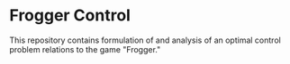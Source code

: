 # Frogger Control
This repository contains formulation of and analysis of an optimal control problem relations to the game "Frogger."
